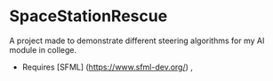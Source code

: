 # SpaceStationRescue

A project made to demonstrate different steering algorithms for my AI module in college.

* Requires [SFML] (https://www.sfml-dev.org/) , 
